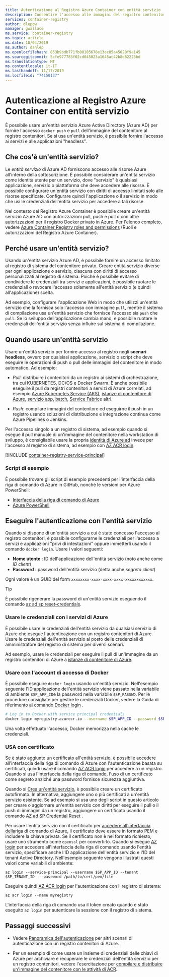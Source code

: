 ```yaml
---
title: Autenticazione al Registro Azure Container con entità servizio
description: Consentire l'accesso alle immagini del registro contenitori privato usando un'entità servizio Azure Active Directory.
services: container-registry
author: dlepow
manager: gwallace
ms.service: container-registry
ms.topic: article
ms.date: 10/04/2019
ms.author: danlep
ms.openlocfilehash: 853b9bdb771fb08185670e13ec85a45028f9a145
ms.sourcegitcommit: 5cfe977783f02cd045023a1645ac42b8d82223bd
ms.translationtype: MT
ms.contentlocale: it-IT
ms.lasthandoff: 11/17/2019
ms.locfileid: "74150137"
---
```

# <a name="azure-container-registry-authentication-with-service-principals"></a>Autenticazione al Registro Azure Container con entità servizio

È possibile usare un'entità servizio Azure Active Directory (Azure AD) per fornire l'accesso `docker push` e `pull` dell'immagine del contenitore al registro contenitori. Se si usa un'entità servizio, è possibile fornire l'accesso ai servizi e alle applicazioni "headless".

## <a name="what-is-a-service-principal"></a>Che cos'è un'entità servizio?

Le *entità servizio* di Azure AD forniscono accesso alle risorse Azure all'interno della sottoscrizione. È possibile considerare un'entità servizio come identità utente per un servizio, dove "servizio" è qualsiasi applicazione, servizio o piattaforma che deve accedere alle risorse. È possibile configurare un'entità servizio con diritti di accesso limitati solo alle risorse specificate. Configurare quindi l'applicazione o il servizio in modo che usi le credenziali dell'entità servizio per accedere a tali risorse.

Nel contesto del Registro Azure Container è possibile creare un'entità servizio Azure AD con autorizzazioni pull, push e pull o con altre autorizzazioni per il registro Docker privato in Azure. Per l'elenco completo, vedere [Azure Container Registry roles and permissions](container-registry-roles.md) (Ruoli e autorizzazioni del Registro Azure Container).

## <a name="why-use-a-service-principal"></a>Perché usare un'entità servizio?

Usando un'entità servizio Azure AD, è possibile fornire un accesso limitato al registro di sistema del contenitore privato. Creare entità servizio diverse per ogni applicazione o servizio, ciascuna con diritti di accesso personalizzati al registro di sistema. Poiché è possibile evitare di condividere le credenziali tra servizi e applicazioni, è possibile ruotare le credenziali o revocare l'accesso solamente all'entità servizio (e quindi all'applicazione) scelta.

Ad esempio, configurare l'applicazione Web in modo che utilizzi un'entità servizio che la fornisca solo l'accesso con immagine `pull`, mentre il sistema di compilazione usa un'entità servizio che fornisce l'accesso sia `push` che `pull`. Se lo sviluppo dell'applicazione cambia mano, è possibile ruotare le credenziali dell'entità servizio senza influire sul sistema di compilazione.

## <a name="when-to-use-a-service-principal"></a>Quando usare un'entità servizio

Usare un'entità servizio per fornire accesso al registro negli **scenari headless**, ovvero per qualsiasi applicazione, servizio o script che deve eseguire le operazioni di push o pull delle immagini del contenitore in modo automatico. Ad esempio:

  * *Pull*: distribuire i contenitori da un registro ai sistemi di orchestrazione, tra cui KUBERNETES, DC/OS e Docker Swarm. È anche possibile eseguire il pull da registri contenitori a servizi di Azure correlati, ad esempio [Azure Kubernetes Service (AKS)](../aks/cluster-container-registry-integration.md), [istanze di contenitore di Azure](container-registry-auth-aci.md), [servizio app](../app-service/index.yml), [batch](../batch/index.yml), [Service Fabric](/azure/service-fabric/)e altri.

  * *Push*: compilare immagini del contenitore ed eseguirne il push in un registro usando soluzioni di distribuzione e integrazione continua come Azure Pipelines o Jenkins.

Per l'accesso singolo a un registro di sistema, ad esempio quando si esegue il pull manuale di un'immagine del contenitore nella workstation di sviluppo, è consigliabile usare la propria [identità di Azure ad](container-registry-authentication.md#individual-login-with-azure-ad) invece per l'accesso al registro di sistema, ad esempio con [AZ ACR login][az-acr-login].

[!INCLUDE [container-registry-service-principal](../../includes/container-registry-service-principal.md)]

### <a name="sample-scripts"></a>Script di esempio

È possibile trovare gli script di esempio precedenti per l'interfaccia della riga di comando di Azure in GitHub, nonché le versioni per Azure PowerShell:

* [Interfaccia della riga di comando di Azure][acr-scripts-cli]
* [Azure PowerShell][acr-scripts-psh]

## <a name="authenticate-with-the-service-principal"></a>Eseguire l'autenticazione con l'entità servizio

Quando si dispone di un'entità servizio a cui è stato concesso l'accesso al registro contenitori, è possibile configurarne le credenziali per l'accesso a servizi e applicazioni "privi di intestazioni" oppure immetterli usando il comando `docker login`. Usare i valori seguenti:

* **Nome utente** : ID dell'applicazione dell'entità servizio (noto anche come *ID client*)
* **Password** : password dell'entità servizio (detta anche *segreto client*)

Ogni valore è un GUID del form `xxxxxxxx-xxxx-xxxx-xxxx-xxxxxxxxxxxx`. 

> [!TIP]
> È possibile rigenerare la password di un'entità servizio eseguendo il comando [az ad sp reset-credentials](/cli/azure/ad/sp/credential#az-ad-sp-credential-reset).
>

### <a name="use-credentials-with-azure-services"></a>Usare le credenziali con i servizi di Azure

È possibile usare le credenziali dell'entità servizio da qualsiasi servizio di Azure che esegue l'autenticazione con un registro contenitori di Azure.  Usare le credenziali dell'entità servizio al posto delle credenziali di amministratore del registro di sistema per diversi scenari.

Ad esempio, usare le credenziali per eseguire il pull di un'immagine da un registro contenitori di Azure a [istanze di contenitore di Azure](container-registry-auth-aci.md).

### <a name="use-with-docker-login"></a>Usare con l'account di accesso di Docker

È possibile eseguire `docker login` usando un'entità servizio. Nell'esempio seguente l'ID applicazione dell'entità servizio viene passato nella variabile di ambiente `$SP_APP_ID`e la password nella variabile `$SP_PASSWD`. Per le procedure consigliate per gestire le credenziali Docker, vedere la Guida di riferimento al comando [Docker login](https://docs.docker.com/engine/reference/commandline/login/) .

```bash
# Log in to Docker with service principal credentials
docker login myregistry.azurecr.io --username $SP_APP_ID --password $SP_PASSWD
```

Una volta effettuato l'accesso, Docker memorizza nella cache le credenziali.

### <a name="use-with-certificate"></a>USA con certificato

Se è stato aggiunto un certificato all'entità servizio, è possibile accedere all'interfaccia della riga di comando di Azure con l'autenticazione basata su certificati, quindi usare il comando [AZ ACR login][az-acr-login] per accedere a un registro. Quando si usa l'interfaccia della riga di comando, l'uso di un certificato come segreto anziché una password fornisce sicurezza aggiuntiva. 

Quando si [Crea un'entità servizio](/cli/azure/create-an-azure-service-principal-azure-cli), è possibile creare un certificato autofirmato. In alternativa, aggiungere uno o più certificati a un'entità servizio esistente. Se ad esempio si usa uno degli script in questo articolo per creare o aggiornare un'entità servizio con diritti per eseguire il pull o il push di immagini da un registro, aggiungere un certificato usando il comando [AZ ad SP Credential Reset][az-ad-sp-credential-reset] .

Per usare l'entità servizio con il certificato per [accedere all'interfaccia della](/cli/azure/authenticate-azure-cli#sign-in-with-a-service-principal)riga di comando di Azure, il certificato deve essere in formato PEM e includere la chiave privata. Se il certificato non è nel formato richiesto, usare uno strumento come `openssl` per convertirlo. Quando si esegue [AZ login][az-login] per accedere all'interfaccia della riga di comando usando l'entità servizio, specificare anche l'ID applicazione dell'entità servizio e l'ID del tenant Active Directory. Nell'esempio seguente vengono illustrati questi valori come variabili di ambiente:

```azurecli
az login --service-principal --username $SP_APP_ID --tenant $SP_TENANT_ID  --password /path/to/cert/pem/file
```

Eseguire quindi [AZ ACR login][az-acr-login] per l'autenticazione con il registro di sistema:

```azurecli
az acr login --name myregistry
```

L'interfaccia della riga di comando usa il token creato quando è stato eseguito `az login` per autenticare la sessione con il registro di sistema.

## <a name="next-steps"></a>Passaggi successivi

* Vedere [Panoramica dell'autenticazione](container-registry-authentication.md) per altri scenari di autenticazione con un registro contenitori di Azure.

* Per un esempio di come usare un insieme di credenziali delle chiavi di Azure per archiviare e recuperare le credenziali dell'entità servizio per un registro contenitori, vedere l'esercitazione per [compilare e distribuire un'immagine del contenitore con le attività di ACR](container-registry-tutorial-quick-task.md).

<!-- LINKS - External -->
[acr-scripts-cli]: https://github.com/Azure/azure-docs-cli-python-samples/tree/master/container-registry
[acr-scripts-psh]: https://github.com/Azure/azure-docs-powershell-samples/tree/master/container-registry

<!-- LINKS - Internal -->
[az-acr-login]: /cli/azure/acr#az-acr-login
[az-login]: /cli/azure/reference-index#az-login
[az-ad-sp-credential-reset]: /cli/azure/ad/sp/credential#az-ad-sp-credential-reset
